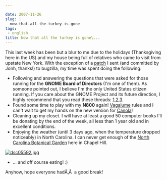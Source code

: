 ```yaml
---

date: 2007-11-26
slug: |
  now-that-all-the-turkey-is-gone
tags:
 - english
title: Now that all the turkey is gone\...
---
```


This last week has been but a blur to me due to the holidays
(Thanksgiving here in the US) and my house being full of relatives who
came to visit from upstate New York. With the exception of a
[patch](http://bugzilla.gnome.org/show_bug.cgi?id=499228) I sent (and
committed by Jonh, thanks!) to bugzilla, my time was spent doing the
following:

-   Following and answering the questions that were asked for those
    running for the **GNOME Board of Directors** (I'm one of them). As
    someone pointed out, I believe I'm the only United States citizen
    running. If you care about the GNOME Project and its future
    direction, I highly recommend that you read these threads:
    [1](http://mail.gnome.org/archives/foundation-list/2007-November/msg00182.html),[2](http://mail.gnome.org/archives/foundation-list/2007-November/msg00180.html),[3](http://mail.gnome.org/archives/foundation-list/2007-November/msg00153.html).
-   Found some time to play with my **N800** again!
    [Vagalume](http://maemo.org/downloads/product/OS2007/vagalume/)
    rules and I can't wait to get my hands on the new version for
    [Canola](http://maemo.org/downloads/product/OS2007/canola)!
-   Cleaning up my closet. I will have at least a good 50 computer books
    I'll be donating by the end of the week, all less than 1 year old
    and in excellent conditions.
-   Enjoying the weather (until 3 days ago, when the temperature dropped
    noticeably) in North Carolina. I can never get enough of the [North
    Carolina Botanical Garden](http://www.ncbg.unc.edu/) here in Chapel
    Hill.

[![dsc05592.jpg](http://farm3.static.flickr.com/2264/2054559119_9003b81b1e_o.jpg)](http://www.flickr.com/photos/ogmaciel/2054559119/)

-   ... and off course eating! :)

Anyhow, hope everyone hadÃ‚Â  a good break!
